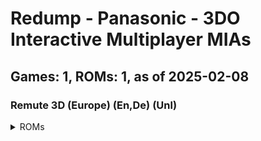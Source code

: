 # Redump - Panasonic - 3DO Interactive Multiplayer MIAs
## Games: 1, ROMs: 1, as of 2025-02-08
### Remute 3D (Europe) (En,De) (Unl)
<details>
<summary>ROMs</summary>

- Remute 3D (Europe) (En,De) (Unl).bin, CRC: 2b9e1cdf
</details>

